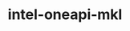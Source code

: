 ---
title: "intel-oneapi-mkl"
layout: cache
categories: [package, develop]
meta: {"versions": ["2024.2.1"], "compilers": ["gcc@=11.4.0", "gcc@=12.3.0", "intel@=2021.10.0", "oneapi@=2023.2.0", "oneapi@=2024.2.0", "oneapi@=2024.2.1"], "oss": ["amzn2", "ubuntu22.04"], "platforms": ["linux"], "targets": ["x86_64_v3", "x86_64_v4"], "stacks": ["aws-pcluster-x86_64_v4", "e4s", "e4s-oneapi", "ml-linux-x86_64-cpu", "ml-linux-x86_64-cuda", "root"], "num_specs": 32, "num_specs_by_stack": {"aws-pcluster-x86_64_v4": 10, "root": 32, "ml-linux-x86_64-cpu": 3, "e4s": 3, "ml-linux-x86_64-cuda": 12, "e4s-oneapi": 4}}
spec_details: [{"hash": "4us4wjoi5fav5xvmn5wche4gxgggnc24", "compiler": "gcc@=12.3.0", "versions": ["2024.2.1"], "os": "amzn2", "platform": "linux", "target": "x86_64_v3", "variants": ["build_system=generic", "~cluster", "+envmods", "~gfortran", "~ilp64", "mpi_family=none", "+shared", "threads=none"], "stacks": ["aws-pcluster-x86_64_v4", "root"], "size": "-", "tarball": "https://binaries.spack.io/develop/build_cache/linux-amzn2-x86_64_v3/gcc-12.3.0/intel-oneapi-mkl-2024.2.1/linux-amzn2-x86_64_v3-gcc-12.3.0-intel-oneapi-mkl-2024.2.1-4us4wjoi5fav5xvmn5wche4gxgggnc24.spack"}, {"hash": "kqbeneym2d7e7hrp25dgvmp42yb7yejw", "compiler": "oneapi@=2023.2.0", "versions": ["2024.2.1"], "os": "amzn2", "platform": "linux", "target": "x86_64_v3", "variants": ["build_system=generic", "~cluster", "+envmods", "~gfortran", "~ilp64", "mpi_family=none", "+shared", "threads=none"], "stacks": ["aws-pcluster-x86_64_v4", "root"], "size": "-", "tarball": "https://binaries.spack.io/develop/build_cache/linux-amzn2-x86_64_v3/oneapi-2023.2.0/intel-oneapi-mkl-2024.2.1/linux-amzn2-x86_64_v3-oneapi-2023.2.0-intel-oneapi-mkl-2024.2.1-kqbeneym2d7e7hrp25dgvmp42yb7yejw.spack"}, {"hash": "7bcackfgns22qpywpi2g3c735554dwbf", "compiler": "gcc@=12.3.0", "versions": ["2024.2.1"], "os": "amzn2", "platform": "linux", "target": "x86_64_v4", "variants": ["build_system=generic", "~cluster", "+envmods", "~gfortran", "~ilp64", "mpi_family=none", "+shared", "threads=none"], "stacks": ["aws-pcluster-x86_64_v4", "root"], "size": "-", "tarball": "https://binaries.spack.io/develop/build_cache/linux-amzn2-x86_64_v4/gcc-12.3.0/intel-oneapi-mkl-2024.2.1/linux-amzn2-x86_64_v4-gcc-12.3.0-intel-oneapi-mkl-2024.2.1-7bcackfgns22qpywpi2g3c735554dwbf.spack"}, {"hash": "5fb3bdzew4w6a5naqoyzlfcksixlthit", "compiler": "intel@=2021.10.0", "versions": ["2024.2.1"], "os": "amzn2", "platform": "linux", "target": "x86_64_v3", "variants": ["build_system=generic", "~cluster", "+envmods", "~gfortran", "~ilp64", "mpi_family=none", "+shared", "threads=none"], "stacks": ["aws-pcluster-x86_64_v4", "root"], "size": "-", "tarball": "https://binaries.spack.io/develop/build_cache/linux-amzn2-x86_64_v3/intel-2021.10.0/intel-oneapi-mkl-2024.2.1/linux-amzn2-x86_64_v3-intel-2021.10.0-intel-oneapi-mkl-2024.2.1-5fb3bdzew4w6a5naqoyzlfcksixlthit.spack"}, {"hash": "l3mbkjuy6uwvqen2fzdlg3mvh4h2sf5c", "compiler": "intel@=2021.10.0", "versions": ["2024.2.1"], "os": "amzn2", "platform": "linux", "target": "x86_64_v3", "variants": ["build_system=generic", "+cluster", "+envmods", "~gfortran", "~ilp64", "mpi_family=mpich", "+shared", "threads=none"], "stacks": ["aws-pcluster-x86_64_v4", "root"], "size": "-", "tarball": "https://binaries.spack.io/develop/build_cache/linux-amzn2-x86_64_v3/intel-2021.10.0/intel-oneapi-mkl-2024.2.1/linux-amzn2-x86_64_v3-intel-2021.10.0-intel-oneapi-mkl-2024.2.1-l3mbkjuy6uwvqen2fzdlg3mvh4h2sf5c.spack"}, {"hash": "q33uusya4x3ktmzcql53gqvbfntnyv7b", "compiler": "intel@=2021.10.0", "versions": ["2024.2.1"], "os": "amzn2", "platform": "linux", "target": "x86_64_v3", "variants": ["build_system=generic", "+cluster", "+envmods", "~gfortran", "~ilp64", "mpi_family=mpich", "+shared", "threads=none"], "stacks": ["aws-pcluster-x86_64_v4", "root"], "size": "-", "tarball": "https://binaries.spack.io/develop/build_cache/linux-amzn2-x86_64_v3/intel-2021.10.0/intel-oneapi-mkl-2024.2.1/linux-amzn2-x86_64_v3-intel-2021.10.0-intel-oneapi-mkl-2024.2.1-q33uusya4x3ktmzcql53gqvbfntnyv7b.spack"}, {"hash": "6nsybvu7vj3ojd5f4gs3eg52z23xf57b", "compiler": "intel@=2021.10.0", "versions": ["2024.2.1"], "os": "amzn2", "platform": "linux", "target": "x86_64_v4", "variants": ["build_system=generic", "~cluster", "+envmods", "~gfortran", "~ilp64", "mpi_family=none", "+shared", "threads=none"], "stacks": ["aws-pcluster-x86_64_v4", "root"], "size": "-", "tarball": "https://binaries.spack.io/develop/build_cache/linux-amzn2-x86_64_v4/intel-2021.10.0/intel-oneapi-mkl-2024.2.1/linux-amzn2-x86_64_v4-intel-2021.10.0-intel-oneapi-mkl-2024.2.1-6nsybvu7vj3ojd5f4gs3eg52z23xf57b.spack"}, {"hash": "a2hlt34rpo2etxkxqouqrc2jt6y4vdgw", "compiler": "intel@=2021.10.0", "versions": ["2024.2.1"], "os": "amzn2", "platform": "linux", "target": "x86_64_v4", "variants": ["build_system=generic", "+cluster", "+envmods", "~gfortran", "~ilp64", "mpi_family=mpich", "+shared", "threads=none"], "stacks": ["aws-pcluster-x86_64_v4", "root"], "size": "-", "tarball": "https://binaries.spack.io/develop/build_cache/linux-amzn2-x86_64_v4/intel-2021.10.0/intel-oneapi-mkl-2024.2.1/linux-amzn2-x86_64_v4-intel-2021.10.0-intel-oneapi-mkl-2024.2.1-a2hlt34rpo2etxkxqouqrc2jt6y4vdgw.spack"}, {"hash": "vhip3nevjmjyztq6nvrwg2hbssyggjxv", "compiler": "intel@=2021.10.0", "versions": ["2024.2.1"], "os": "amzn2", "platform": "linux", "target": "x86_64_v4", "variants": ["build_system=generic", "+cluster", "+envmods", "~gfortran", "~ilp64", "mpi_family=mpich", "+shared", "threads=none"], "stacks": ["aws-pcluster-x86_64_v4", "root"], "size": "-", "tarball": "https://binaries.spack.io/develop/build_cache/linux-amzn2-x86_64_v4/intel-2021.10.0/intel-oneapi-mkl-2024.2.1/linux-amzn2-x86_64_v4-intel-2021.10.0-intel-oneapi-mkl-2024.2.1-vhip3nevjmjyztq6nvrwg2hbssyggjxv.spack"}, {"hash": "4uhjhhgocrv4u5p5gpndauw3rzq6ifcq", "compiler": "oneapi@=2023.2.0", "versions": ["2024.2.1"], "os": "amzn2", "platform": "linux", "target": "x86_64_v4", "variants": ["build_system=generic", "~cluster", "+envmods", "~gfortran", "~ilp64", "mpi_family=none", "+shared", "threads=none"], "stacks": ["aws-pcluster-x86_64_v4", "root"], "size": "-", "tarball": "https://binaries.spack.io/develop/build_cache/linux-amzn2-x86_64_v4/oneapi-2023.2.0/intel-oneapi-mkl-2024.2.1/linux-amzn2-x86_64_v4-oneapi-2023.2.0-intel-oneapi-mkl-2024.2.1-4uhjhhgocrv4u5p5gpndauw3rzq6ifcq.spack"}, {"hash": "qu6djzfcxeavwz3whqd4p47fgrn4kwvb", "compiler": "gcc@=11.4.0", "versions": ["2024.2.1"], "os": "ubuntu22.04", "platform": "linux", "target": "x86_64_v3", "variants": ["build_system=generic", "~cluster", "+envmods", "~gfortran", "~ilp64", "mpi_family=none", "+shared", "threads=none"], "stacks": ["ml-linux-x86_64-cpu", "root"], "size": "-", "tarball": "https://binaries.spack.io/develop/build_cache/linux-ubuntu22.04-x86_64_v3/gcc-11.4.0/intel-oneapi-mkl-2024.2.1/linux-ubuntu22.04-x86_64_v3-gcc-11.4.0-intel-oneapi-mkl-2024.2.1-qu6djzfcxeavwz3whqd4p47fgrn4kwvb.spack"}, {"hash": "5h2iybkhw3f3eswc5v3zvsjuhdoxp2q7", "compiler": "gcc@=11.4.0", "versions": ["2024.2.1"], "os": "ubuntu22.04", "platform": "linux", "target": "x86_64_v3", "variants": ["build_system=generic", "~cluster", "+envmods", "~gfortran", "~ilp64", "mpi_family=none", "+shared", "threads=none"], "stacks": ["root", "e4s"], "size": "-", "tarball": "https://binaries.spack.io/develop/build_cache/linux-ubuntu22.04-x86_64_v3/gcc-11.4.0/intel-oneapi-mkl-2024.2.1/linux-ubuntu22.04-x86_64_v3-gcc-11.4.0-intel-oneapi-mkl-2024.2.1-5h2iybkhw3f3eswc5v3zvsjuhdoxp2q7.spack"}, {"hash": "4mkncayysoh6aedpm4h6mgeenypok23z", "compiler": "gcc@=11.4.0", "versions": ["2024.2.1"], "os": "ubuntu22.04", "platform": "linux", "target": "x86_64_v3", "variants": ["build_system=generic", "~cluster", "+envmods", "~gfortran", "~ilp64", "mpi_family=none", "+shared", "threads=none"], "stacks": ["root", "ml-linux-x86_64-cuda"], "size": "-", "tarball": "https://binaries.spack.io/develop/build_cache/linux-ubuntu22.04-x86_64_v3/gcc-11.4.0/intel-oneapi-mkl-2024.2.1/linux-ubuntu22.04-x86_64_v3-gcc-11.4.0-intel-oneapi-mkl-2024.2.1-4mkncayysoh6aedpm4h6mgeenypok23z.spack"}, {"hash": "z7pukvvaurmbk2t4g25jnh3m7uf7hxrp", "compiler": "gcc@=11.4.0", "versions": ["2024.2.1"], "os": "ubuntu22.04", "platform": "linux", "target": "x86_64_v3", "variants": ["build_system=generic", "~cluster", "+envmods", "~gfortran", "~ilp64", "mpi_family=none", "+shared", "threads=none"], "stacks": ["root", "ml-linux-x86_64-cuda"], "size": "-", "tarball": "https://binaries.spack.io/develop/build_cache/linux-ubuntu22.04-x86_64_v3/gcc-11.4.0/intel-oneapi-mkl-2024.2.1/linux-ubuntu22.04-x86_64_v3-gcc-11.4.0-intel-oneapi-mkl-2024.2.1-z7pukvvaurmbk2t4g25jnh3m7uf7hxrp.spack"}, {"hash": "g4r2pxzvqntly53sghfcqkd3tfeudcgh", "compiler": "gcc@=11.4.0", "versions": ["2024.2.1"], "os": "ubuntu22.04", "platform": "linux", "target": "x86_64_v3", "variants": ["build_system=generic", "~cluster", "+envmods", "~gfortran", "~ilp64", "mpi_family=none", "+shared", "threads=none"], "stacks": ["root", "ml-linux-x86_64-cuda"], "size": "-", "tarball": "https://binaries.spack.io/develop/build_cache/linux-ubuntu22.04-x86_64_v3/gcc-11.4.0/intel-oneapi-mkl-2024.2.1/linux-ubuntu22.04-x86_64_v3-gcc-11.4.0-intel-oneapi-mkl-2024.2.1-g4r2pxzvqntly53sghfcqkd3tfeudcgh.spack"}, {"hash": "me365q4pw7slqoifh3cebhxkzg7gqqy2", "compiler": "gcc@=11.4.0", "versions": ["2024.2.1"], "os": "ubuntu22.04", "platform": "linux", "target": "x86_64_v3", "variants": ["build_system=generic", "~cluster", "+envmods", "~gfortran", "~ilp64", "mpi_family=none", "+shared", "threads=none"], "stacks": ["root", "ml-linux-x86_64-cuda"], "size": "-", "tarball": "https://binaries.spack.io/develop/build_cache/linux-ubuntu22.04-x86_64_v3/gcc-11.4.0/intel-oneapi-mkl-2024.2.1/linux-ubuntu22.04-x86_64_v3-gcc-11.4.0-intel-oneapi-mkl-2024.2.1-me365q4pw7slqoifh3cebhxkzg7gqqy2.spack"}, {"hash": "vh254543c75233sbnfhekq4fy4tixz3h", "compiler": "gcc@=11.4.0", "versions": ["2024.2.1"], "os": "ubuntu22.04", "platform": "linux", "target": "x86_64_v3", "variants": ["build_system=generic", "~cluster", "+envmods", "~gfortran", "~ilp64", "mpi_family=none", "+shared", "threads=none"], "stacks": ["root", "ml-linux-x86_64-cuda"], "size": "-", "tarball": "https://binaries.spack.io/develop/build_cache/linux-ubuntu22.04-x86_64_v3/gcc-11.4.0/intel-oneapi-mkl-2024.2.1/linux-ubuntu22.04-x86_64_v3-gcc-11.4.0-intel-oneapi-mkl-2024.2.1-vh254543c75233sbnfhekq4fy4tixz3h.spack"}, {"hash": "hhx4ew2gyhlj5rpjclb4vt35l2qofkem", "compiler": "gcc@=11.4.0", "versions": ["2024.2.1"], "os": "ubuntu22.04", "platform": "linux", "target": "x86_64_v3", "variants": ["build_system=generic", "~cluster", "+envmods", "~gfortran", "~ilp64", "mpi_family=none", "+shared", "threads=none"], "stacks": ["root", "ml-linux-x86_64-cuda"], "size": "-", "tarball": "https://binaries.spack.io/develop/build_cache/linux-ubuntu22.04-x86_64_v3/gcc-11.4.0/intel-oneapi-mkl-2024.2.1/linux-ubuntu22.04-x86_64_v3-gcc-11.4.0-intel-oneapi-mkl-2024.2.1-hhx4ew2gyhlj5rpjclb4vt35l2qofkem.spack"}, {"hash": "zf6hmkfrsk6ky2dgtnkx3ggqjsvyilkf", "compiler": "gcc@=11.4.0", "versions": ["2024.2.1"], "os": "ubuntu22.04", "platform": "linux", "target": "x86_64_v3", "variants": ["build_system=generic", "~cluster", "+envmods", "~gfortran", "~ilp64", "mpi_family=none", "+shared", "threads=none"], "stacks": ["ml-linux-x86_64-cpu", "root"], "size": "-", "tarball": "https://binaries.spack.io/develop/build_cache/linux-ubuntu22.04-x86_64_v3/gcc-11.4.0/intel-oneapi-mkl-2024.2.1/linux-ubuntu22.04-x86_64_v3-gcc-11.4.0-intel-oneapi-mkl-2024.2.1-zf6hmkfrsk6ky2dgtnkx3ggqjsvyilkf.spack"}, {"hash": "isu32taazknsq6tkzx32a26fwh4p5pjd", "compiler": "gcc@=11.4.0", "versions": ["2024.2.1"], "os": "ubuntu22.04", "platform": "linux", "target": "x86_64_v3", "variants": ["build_system=generic", "~cluster", "+envmods", "~gfortran", "~ilp64", "mpi_family=none", "+shared", "threads=none"], "stacks": ["root", "ml-linux-x86_64-cuda"], "size": "-", "tarball": "https://binaries.spack.io/develop/build_cache/linux-ubuntu22.04-x86_64_v3/gcc-11.4.0/intel-oneapi-mkl-2024.2.1/linux-ubuntu22.04-x86_64_v3-gcc-11.4.0-intel-oneapi-mkl-2024.2.1-isu32taazknsq6tkzx32a26fwh4p5pjd.spack"}, {"hash": "7gaqfiscvflbmsuvmazctieamgln6cbz", "compiler": "gcc@=11.4.0", "versions": ["2024.2.1"], "os": "ubuntu22.04", "platform": "linux", "target": "x86_64_v3", "variants": ["build_system=generic", "~cluster", "+envmods", "~gfortran", "~ilp64", "mpi_family=none", "+shared", "threads=none"], "stacks": ["root", "ml-linux-x86_64-cuda"], "size": "-", "tarball": "https://binaries.spack.io/develop/build_cache/linux-ubuntu22.04-x86_64_v3/gcc-11.4.0/intel-oneapi-mkl-2024.2.1/linux-ubuntu22.04-x86_64_v3-gcc-11.4.0-intel-oneapi-mkl-2024.2.1-7gaqfiscvflbmsuvmazctieamgln6cbz.spack"}, {"hash": "jdf3z52hf2xzrevwqnycavvuw436kioc", "compiler": "gcc@=11.4.0", "versions": ["2024.2.1"], "os": "ubuntu22.04", "platform": "linux", "target": "x86_64_v3", "variants": ["build_system=generic", "~cluster", "+envmods", "~gfortran", "~ilp64", "mpi_family=none", "+shared", "threads=none"], "stacks": ["root", "ml-linux-x86_64-cuda"], "size": "-", "tarball": "https://binaries.spack.io/develop/build_cache/linux-ubuntu22.04-x86_64_v3/gcc-11.4.0/intel-oneapi-mkl-2024.2.1/linux-ubuntu22.04-x86_64_v3-gcc-11.4.0-intel-oneapi-mkl-2024.2.1-jdf3z52hf2xzrevwqnycavvuw436kioc.spack"}, {"hash": "ndmylxiayk5pgdqhopttxyaqttmepslk", "compiler": "gcc@=11.4.0", "versions": ["2024.2.1"], "os": "ubuntu22.04", "platform": "linux", "target": "x86_64_v3", "variants": ["build_system=generic", "~cluster", "+envmods", "~gfortran", "~ilp64", "mpi_family=none", "+shared", "threads=none"], "stacks": ["root", "e4s"], "size": "-", "tarball": "https://binaries.spack.io/develop/build_cache/linux-ubuntu22.04-x86_64_v3/gcc-11.4.0/intel-oneapi-mkl-2024.2.1/linux-ubuntu22.04-x86_64_v3-gcc-11.4.0-intel-oneapi-mkl-2024.2.1-ndmylxiayk5pgdqhopttxyaqttmepslk.spack"}, {"hash": "473mpyrqffrqt5kn323h7nnadts4tj3a", "compiler": "gcc@=11.4.0", "versions": ["2024.2.1"], "os": "ubuntu22.04", "platform": "linux", "target": "x86_64_v3", "variants": ["build_system=generic", "~cluster", "+envmods", "~gfortran", "~ilp64", "mpi_family=none", "+shared", "threads=none"], "stacks": ["root", "ml-linux-x86_64-cuda"], "size": "-", "tarball": "https://binaries.spack.io/develop/build_cache/linux-ubuntu22.04-x86_64_v3/gcc-11.4.0/intel-oneapi-mkl-2024.2.1/linux-ubuntu22.04-x86_64_v3-gcc-11.4.0-intel-oneapi-mkl-2024.2.1-473mpyrqffrqt5kn323h7nnadts4tj3a.spack"}, {"hash": "fsenljlh645nvpvahltugjmlxll3ktie", "compiler": "gcc@=11.4.0", "versions": ["2024.2.1"], "os": "ubuntu22.04", "platform": "linux", "target": "x86_64_v3", "variants": ["build_system=generic", "~cluster", "+envmods", "~gfortran", "~ilp64", "mpi_family=none", "+shared", "threads=none"], "stacks": ["root", "ml-linux-x86_64-cuda"], "size": "-", "tarball": "https://binaries.spack.io/develop/build_cache/linux-ubuntu22.04-x86_64_v3/gcc-11.4.0/intel-oneapi-mkl-2024.2.1/linux-ubuntu22.04-x86_64_v3-gcc-11.4.0-intel-oneapi-mkl-2024.2.1-fsenljlh645nvpvahltugjmlxll3ktie.spack"}, {"hash": "f2g3uumw4qinyz2dz3pytukapexicbx2", "compiler": "gcc@=11.4.0", "versions": ["2024.2.1"], "os": "ubuntu22.04", "platform": "linux", "target": "x86_64_v3", "variants": ["build_system=generic", "~cluster", "+envmods", "~gfortran", "~ilp64", "mpi_family=none", "+shared", "threads=none"], "stacks": ["root", "e4s"], "size": "-", "tarball": "https://binaries.spack.io/develop/build_cache/linux-ubuntu22.04-x86_64_v3/gcc-11.4.0/intel-oneapi-mkl-2024.2.1/linux-ubuntu22.04-x86_64_v3-gcc-11.4.0-intel-oneapi-mkl-2024.2.1-f2g3uumw4qinyz2dz3pytukapexicbx2.spack"}, {"hash": "zvzrkhmejpvjw26goknzdlcbxklgjz2f", "compiler": "gcc@=11.4.0", "versions": ["2024.2.1"], "os": "ubuntu22.04", "platform": "linux", "target": "x86_64_v3", "variants": ["build_system=generic", "~cluster", "+envmods", "~gfortran", "~ilp64", "mpi_family=none", "+shared", "threads=none"], "stacks": ["ml-linux-x86_64-cpu", "root"], "size": "-", "tarball": "https://binaries.spack.io/develop/build_cache/linux-ubuntu22.04-x86_64_v3/gcc-11.4.0/intel-oneapi-mkl-2024.2.1/linux-ubuntu22.04-x86_64_v3-gcc-11.4.0-intel-oneapi-mkl-2024.2.1-zvzrkhmejpvjw26goknzdlcbxklgjz2f.spack"}, {"hash": "zhc6oncdg3xanurip42kaoegdhjh4r3s", "compiler": "gcc@=11.4.0", "versions": ["2024.2.1"], "os": "ubuntu22.04", "platform": "linux", "target": "x86_64_v3", "variants": ["build_system=generic", "~cluster", "+envmods", "~gfortran", "~ilp64", "mpi_family=none", "+shared", "threads=none"], "stacks": ["root", "ml-linux-x86_64-cuda"], "size": "-", "tarball": "https://binaries.spack.io/develop/build_cache/linux-ubuntu22.04-x86_64_v3/gcc-11.4.0/intel-oneapi-mkl-2024.2.1/linux-ubuntu22.04-x86_64_v3-gcc-11.4.0-intel-oneapi-mkl-2024.2.1-zhc6oncdg3xanurip42kaoegdhjh4r3s.spack"}, {"hash": "6e4wa3jc5smohtyajyblj5scpgzewqqg", "compiler": "oneapi@=2024.2.0", "versions": ["2024.2.1"], "os": "ubuntu22.04", "platform": "linux", "target": "x86_64_v3", "variants": ["build_system=generic", "~cluster", "+envmods", "~gfortran", "~ilp64", "mpi_family=none", "+shared", "threads=none"], "stacks": ["root", "e4s-oneapi"], "size": "-", "tarball": "https://binaries.spack.io/develop/build_cache/linux-ubuntu22.04-x86_64_v3/oneapi-2024.2.0/intel-oneapi-mkl-2024.2.1/linux-ubuntu22.04-x86_64_v3-oneapi-2024.2.0-intel-oneapi-mkl-2024.2.1-6e4wa3jc5smohtyajyblj5scpgzewqqg.spack"}, {"hash": "6mgqb4ir2lih2amgeogvlergz2mmamut", "compiler": "oneapi@=2024.2.0", "versions": ["2024.2.1"], "os": "ubuntu22.04", "platform": "linux", "target": "x86_64_v3", "variants": ["build_system=generic", "~cluster", "+envmods", "~gfortran", "~ilp64", "mpi_family=none", "+shared", "threads=none"], "stacks": ["root", "e4s-oneapi"], "size": "-", "tarball": "https://binaries.spack.io/develop/build_cache/linux-ubuntu22.04-x86_64_v3/oneapi-2024.2.0/intel-oneapi-mkl-2024.2.1/linux-ubuntu22.04-x86_64_v3-oneapi-2024.2.0-intel-oneapi-mkl-2024.2.1-6mgqb4ir2lih2amgeogvlergz2mmamut.spack"}, {"hash": "rmbi76ch6angfgmm7y7mds6r5kr3ehd7", "compiler": "oneapi@=2024.2.1", "versions": ["2024.2.1"], "os": "ubuntu22.04", "platform": "linux", "target": "x86_64_v3", "variants": ["build_system=generic", "~cluster", "+envmods", "~gfortran", "~ilp64", "mpi_family=none", "+shared", "threads=none"], "stacks": ["root", "e4s-oneapi"], "size": "-", "tarball": "https://binaries.spack.io/develop/build_cache/linux-ubuntu22.04-x86_64_v3/oneapi-2024.2.1/intel-oneapi-mkl-2024.2.1/linux-ubuntu22.04-x86_64_v3-oneapi-2024.2.1-intel-oneapi-mkl-2024.2.1-rmbi76ch6angfgmm7y7mds6r5kr3ehd7.spack"}, {"hash": "rfnxw2i3o35ievnq7qdwqcon5ssmdaxl", "compiler": "oneapi@=2024.2.1", "versions": ["2024.2.1"], "os": "ubuntu22.04", "platform": "linux", "target": "x86_64_v3", "variants": ["build_system=generic", "~cluster", "+envmods", "~gfortran", "~ilp64", "mpi_family=none", "+shared", "threads=none"], "stacks": ["root", "e4s-oneapi"], "size": "-", "tarball": "https://binaries.spack.io/develop/build_cache/linux-ubuntu22.04-x86_64_v3/oneapi-2024.2.1/intel-oneapi-mkl-2024.2.1/linux-ubuntu22.04-x86_64_v3-oneapi-2024.2.1-intel-oneapi-mkl-2024.2.1-rfnxw2i3o35ievnq7qdwqcon5ssmdaxl.spack"}]
---
